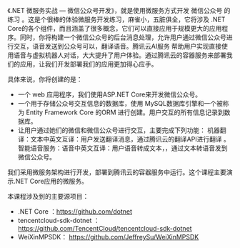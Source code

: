 《.NET 微服务实战 — 微信公众号开发》，就是使用微服务方式开发 微信公众号 的练习 。这是个很棒的体验微服务开发练习，麻雀小，五脏俱全，它将涉及 .NET Core的各个组件，而且涵盖了很多概念，它们可以直接应用于规模更大的应用程序。同时，你将构建一个微信公众号的后台消息处理，允许用户通过微信公众号进行交互，语音发送到公众号可以，翻译语音。腾讯云AI服务 帮助用户实现直接使用语音与虚拟机器人对话，大大提升了用户体验。通过腾讯云的容器服务来部署我们的应用，让我们开发部署我们的应用更加得心应手。

具体来说，你将创建的是：
+ 一个 web 应用程序，我们使用ASP.NET Core来开发微信公众号。
+ 一个用于存储公众号交互信息的数据库，使用 MySQL数据库引擎和一个被称为 Entity Framework Core 的ORM 进行创建。用户交互的所有信息记录到数据库。
+ 让用户通过她们的微信和微信公众号进行交互，主要完成下列功能：
   机器翻译：文本中英文互译：用户发送翻译消息，通过腾讯云的翻译API进行翻译 。
   智能语音服务：语音中英文互译：用户语音转成文本，，通过文本转语音发到微信公众号。

我们采用微服务架构进行开发，部署到腾讯云的容器服务中运行。这个课程主要演示.NET Core应用的微服务。

本课程涉及到的主要源项目：
+	.NET Core ：https://github.com/dotnet 
+	tencentcloud-sdk-dotnet ：https://github.com/TencentCloud/tencentcloud-sdk-dotnet 
+ 	WeiXinMPSDK： https://github.com/JeffreySu/WeiXinMPSDK 
